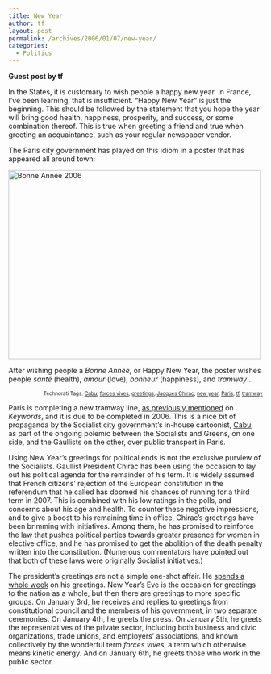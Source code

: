 ```yaml
---
title: New Year
author: tf
layout: post
permalink: /archives/2006/01/07/new-year/
categories:
  - Politics
---
```

**Guest post by tf**

In the States, it is customary to wish people a happy new year. In France, I&#8217;ve been learning, that is insufficient. &#8220;Happy New Year&#8221; is just the beginning. This should be followed by the statement that you hope the year will bring good health, happiness, prosperity, and success, or some combination thereof. This is true when greeting a friend and true when greeting an acquaintance, such as your regular newspaper vendor.

The Paris city government has played on this idiom in a poster that has appeared all around town:

<a href="http://www.flickr.com/photos/kerim/87343381/" onclick="_gaq.push(['_trackEvent', 'outbound-article', 'http://www.flickr.com/photos/kerim/87343381/', '']);"  title="Photo Sharing"><img src="http://static.flickr.com/39/87343381_eccdae4081.jpg" width="500" height="375" alt="Bonne Année 2006" /></a>

After wishing people a *Bonne Année*, or Happy New Year, the poster wishes people *santé* (health), *amour* (love), *bonheur* (happiness), and *tramway*&#8230;

<!-- technorati tags start -->

<p style="text-align:right;font-size:10px;">
  Technorati Tags: <a href="http://www.technorati.com/tag/Cabu" onclick="_gaq.push(['_trackEvent', 'outbound-article', 'http://www.technorati.com/tag/Cabu', 'Cabu']);"  rel="tag">Cabu</a>, <a href="http://www.technorati.com/tag/forces vives" onclick="_gaq.push(['_trackEvent', 'outbound-article', 'http://www.technorati.com/tag/forces vives', 'forces vives']);"  rel="tag">forces vives</a>, <a href="http://www.technorati.com/tag/greetings" onclick="_gaq.push(['_trackEvent', 'outbound-article', 'http://www.technorati.com/tag/greetings', 'greetings']);"  rel="tag">greetings</a>, <a href="http://www.technorati.com/tag/Jacques Chirac" onclick="_gaq.push(['_trackEvent', 'outbound-article', 'http://www.technorati.com/tag/Jacques Chirac', 'Jacques Chirac']);"  rel="tag">Jacques Chirac</a>, <a href="http://www.technorati.com/tag/new year" onclick="_gaq.push(['_trackEvent', 'outbound-article', 'http://www.technorati.com/tag/new year', 'new year']);"  rel="tag">new year</a>, <a href="http://www.technorati.com/tag/Paris" onclick="_gaq.push(['_trackEvent', 'outbound-article', 'http://www.technorati.com/tag/Paris', 'Paris']);"  rel="tag">Paris</a>, <a href="http://www.technorati.com/tag/tf" onclick="_gaq.push(['_trackEvent', 'outbound-article', 'http://www.technorati.com/tag/tf', 'tf']);"  rel="tag">tf</a>, <a href="http://www.technorati.com/tag/tramway" onclick="_gaq.push(['_trackEvent', 'outbound-article', 'http://www.technorati.com/tag/tramway', 'tramway']);"  rel="tag">tramway</a>


<!-- technorati tags end -->

<!--more-->

Paris is completing a new tramway line, <a href="http://test.oxus.net/archives/2005/12/02/busways-bikeways-and-tramways-what-about-segways/" onclick="_gaq.push(['_trackEvent', 'outbound-article', 'http://test.oxus.net/archives/2005/12/02/busways-bikeways-and-tramways-what-about-segways/', 'as previously mentioned']);" >as previously mentioned</a> on *Keywords*, and it is due to be completed in 2006. This is a nice bit of propaganda by the Socialist city government&#8217;s in-house cartoonist, <a href="http://www.lambiek.net/artists/c/cabu.htm" onclick="_gaq.push(['_trackEvent', 'outbound-article', 'http://www.lambiek.net/artists/c/cabu.htm', 'Cabu']);" >Cabu</a>, as part of the ongoing polemic between the Socialists and Greens, on one side, and the Gaullists on the other, over public transport in Paris.

Using New Year&#8217;s greetings for political ends is not the exclusive purview of the Socialists. Gaullist President Chirac has been using the occasion to lay out his political agenda for the remainder of his term. It is widely assumed that French citizens&#8217; rejection of the European constitution in the referendum that he called has doomed his chances of running for a third term in 2007. This is combined with his low ratings in the polls, and concerns about his age and health. To counter these negative impressions, and to give a boost to his remaining time in office, Chirac&#8217;s greetings have been brimming with initiatives. Among them, he has promised to reinforce the law that pushes political parties towards greater presence for women in elective office, and he has promised to get the abolition of the death penalty written into the constitution. (Numerous commentators have pointed out that both of these laws were originally Socialist initiatives.)

The president&#8217;s greetings are not a simple one-shot affair. He <a href="http://www.elysee.fr/elysee/francais/actualites/a_l_elysee/2006/janvier/ceremonies_des_voeux_2006.36650.html" onclick="_gaq.push(['_trackEvent', 'outbound-article', 'http://www.elysee.fr/elysee/francais/actualites/a_l_elysee/2006/janvier/ceremonies_des_voeux_2006.36650.html', 'spends a whole week']);" >spends a whole week</a> on his greetings. New Year&#8217;s Eve is the occasion for greetings to the nation as a whole, but then there are greetings to more specific groups. On January 3rd, he receives and replies to greetings from constitutional council and the members of his government, in two separate ceremonies. On January 4th, he greets the press. On January 5th, he greets the representatives of the private sector, including both business and civic organizations, trade unions, and employers&#8217; associations, and known collectively by the wonderful term *forces vives*, a term which otherwise means kinetic energy. And on January 6th, he greets those who work in the public sector.

